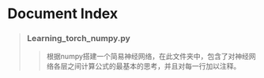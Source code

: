 # Document Index

> ### Learning_torch_numpy.py
>> 根据numpy搭建一个简易神经网络，在此文件夹中，包含了对神经网络各层之间计算公式的最基本的思考，并且对每一行加以注释。


